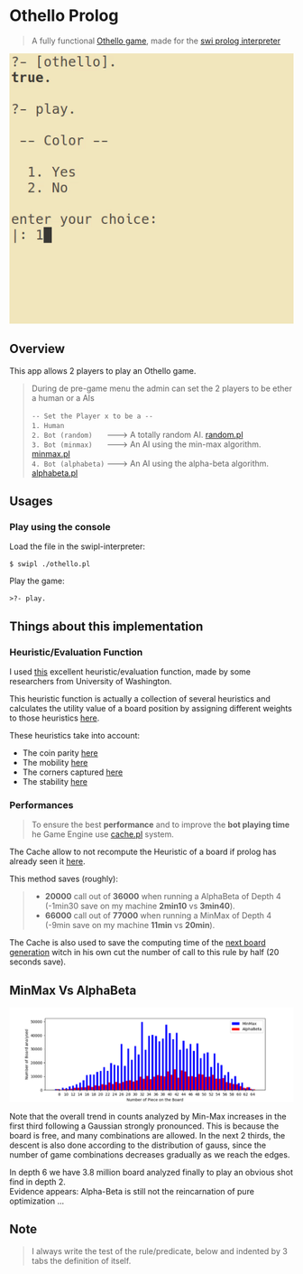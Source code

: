 # Othello Prolog

> A fully functional [Othello game](https://en.wikipedia.org/wiki/Reversi), made for the [swi prolog interpreter](http://www.swi-prolog.org/)

<p align="center">
  <a href="https://github.com/Drakirus/othello-prolog/blob/master/demo.gif">
    <img alt="ScreenShot~ demo" src="./demo.gif">
  </a>
</p>

## Overview

This app allows 2 players to play an Othello game.

> During de pre-game menu the admin can set the 2 players to be ether a human or
> a AIs
>
>
> `-- Set the Player x to be a --`  
>  `1. Human`  
>  `2. Bot (random)   `    ---> A totally random AI. [random.pl](./ai/random.pl)  
>  `3. Bot (minmax)   `    ---> An AI using the min-max algorithm. [minmax.pl](./ai/minmax.pl)  
>  `4. Bot (alphabeta)` ---> An AI using the alpha-beta algorithm. [alphabeta.pl](./ai/alphabeta.pl)

## Usages

### Play using the console
Load the file in the swipl-interpreter:
```
$ swipl ./othello.pl
```
Play the game:
```
>?- play.
```

## Things about this implementation

### Heuristic/Evaluation Function 

I used [this](https://courses.cs.washington.edu/courses/cse573/04au/Project/mini1/RUSSIA/Final_Paper.pdf)
excellent heuristic/evaluation function, made by some researchers from University of Washington.

This heuristic function is actually a collection of several heuristics
and calculates the utility value of a board position by assigning
different weights to those heuristics [here](https://github.com/Drakirus/othello-prolog/blob/05cecc989db8e5ec041380c2ba5f77377fa3f524/ai/heuristic.pl#L172).  

These heuristics take into account:

  - The coin parity [here](https://github.com/Drakirus/othello-prolog/blob/05cecc989db8e5ec041380c2ba5f77377fa3f524/ai/heuristic.pl#L22-L34)
  - The mobility [here](https://github.com/Drakirus/othello-prolog/blob/05cecc989db8e5ec041380c2ba5f77377fa3f524/ai/heuristic.pl#L37-L72)
  - The corners captured [here](https://github.com/Drakirus/othello-prolog/blob/05cecc989db8e5ec041380c2ba5f77377fa3f524/ai/heuristic.pl#L77-L94)
  - The stability [here](https://github.com/Drakirus/othello-prolog/blob/05cecc989db8e5ec041380c2ba5f77377fa3f524/ai/heuristic.pl#L99-L160)


### Performances
> To ensure the best **performance** and to improve the **bot playing time** he Game Engine use [cache.pl](./utils/cache.pl) system.  

The Cache allow to not recompute the Heuristic of a board if prolog has
already seen it [here](https://github.com/Drakirus/othello-prolog/blob/05cecc989db8e5ec041380c2ba5f77377fa3f524/ai/heuristic.pl#L183-L204).

This method saves (roughly):
  > - **20000** call out of **36000** when running a AlphaBeta of Depth 4 (-1min30 save on my machine **2min10** vs **3min40**).
  > - **66000** call out of **77000** when running a MinMax of Depth 4 (-9min save on my machine **11min** vs **20min**).

The Cache is also used to save the computing time of the [next board generation](https://github.com/Drakirus/othello-prolog/blob/89c9372dfe8d426c356f1e8153ece6a9e1db4295/game/rules.pl#L258-L269)
witch in his own cut the number of call to this rule by half (20 seconds save).


## MinMax Vs AlphaBeta

<p align="center">
  <a href="https://raw.githubusercontent.com/Drakirus/othello-prolog/master/stats/minmax_vs_alphabeta.png">
    <img alt="MinMax vs AlphaBeta" src="https://raw.githubusercontent.com/Drakirus/othello-prolog/master/stats/minmax_vs_alphabeta.png">
  </a>
</p>

Note that the overall trend in counts analyzed by Min-Max increases in the first
third following a Gaussian strongly pronounced. This is because the board
is free, and many combinations are allowed. In the next 2 thirds, the descent is
also done according to the distribution of gauss, since the
number of game combinations decreases gradually as we reach the
edges.

In depth 6 we have 3.8 million board
analyzed finally to play an obvious shot find in depth 2.  
Evidence appears: Alpha-Beta is still not the reincarnation of pure optimization
...


## Note
> I always write the test of the rule/predicate, below and indented by 3 tabs the definition of itself.
